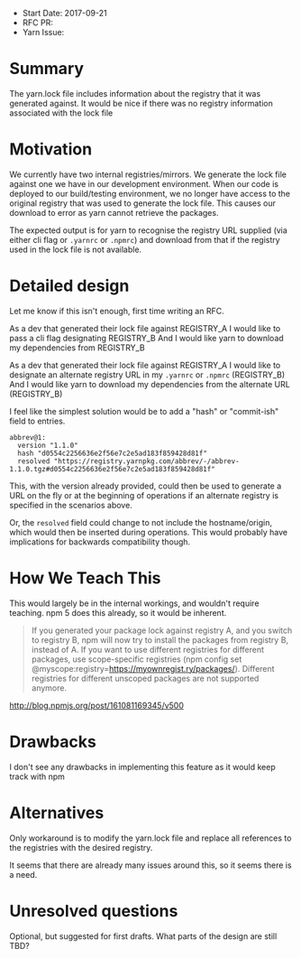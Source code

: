 - Start Date: 2017-09-21
- RFC PR:
- Yarn Issue:

# Summary

The yarn.lock file includes information about the registry that it was generated against. It would
be nice if there was no registry information associated with the lock file

# Motivation

We currently have two internal registries/mirrors. We generate the lock file against one we have in
our development environment. When our code is deployed to our build/testing environment, we
no longer have access to the original registry that was used to generate the lock file. This causes
our download to error as yarn cannot retrieve the packages.

The expected output is for yarn to recognise the registry URL supplied (via either cli flag or
`.yarnrc` or `.npmrc`) and download from that if the registry used in the lock file is not available.


# Detailed design

Let me know if this isn't enough, first time writing an RFC.

As a dev that generated their lock file against REGISTRY_A
I would like to pass a cli flag designating REGISTRY_B
And I would like yarn to download my dependencies from REGISTRY_B

As a dev that generated their lock file against REGISTRY_A
I would like to designate an alternate registry URL in my `.yarnrc` or `.npmrc` (REGISTRY_B)
And I would like yarn to download my dependencies from the alternate URL (REGISTRY_B)

I feel like the simplest solution would be to add a "hash" or "commit-ish" field to entries.

```
abbrev@1:
  version "1.1.0"
  hash "d0554c2256636e2f56e7c2e5ad183f859428d81f"
  resolved "https://registry.yarnpkg.com/abbrev/-/abbrev-1.1.0.tgz#d0554c2256636e2f56e7c2e5ad183f859428d81f"
```

This, with the version already provided, could then be used to generate a URL on the fly or at the beginning of operations if an alternate registry is specified in the scenarios above.

Or, the `resolved` field could change to not include the hostname/origin, which would then be inserted during operations. This would
probably have implications for backwards compatibility though.


# How We Teach This

This would largely be in the internal workings, and wouldn't require teaching. npm 5 does this
already, so it would be inherent.

> If you generated your package lock against registry A, and you switch to registry B, npm will now try to install the packages from registry B, instead of A. If you want to use different registries for different packages, use scope-specific registries (npm config set @myscope:registry=https://myownregist.ry/packages/). Different registries for different unscoped packages are not supported anymore.

http://blog.npmjs.org/post/161081169345/v500

# Drawbacks

I don't see any drawbacks in implementing this feature as it would keep track with npm

# Alternatives

Only workaround is to modify the yarn.lock file and replace all references to the registries with
the desired registry.

It seems that there are already many issues around this, so it seems there is a need.

# Unresolved questions

Optional, but suggested for first drafts. What parts of the design are still
TBD?

